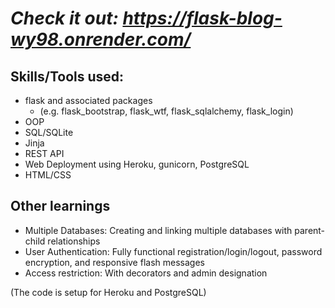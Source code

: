 # *Check it out: https://flask-blog-wy98.onrender.com/*

## Skills/Tools used:
* flask and associated packages
  * (e.g. flask_bootstrap, flask_wtf, flask_sqlalchemy, flask_login)  
* OOP  
* SQL/SQLite
* Jinja
* REST API
* Web Deployment using Heroku, gunicorn, PostgreSQL
* HTML/CSS

## **Other learnings**
* Multiple Databases: Creating and linking multiple databases with parent-child relationships
* User Authentication: Fully functional registration/login/logout, password encryption, and responsive flash messages
* Access restriction: With decorators and admin designation

(The code is setup for Heroku and PostgreSQL)
